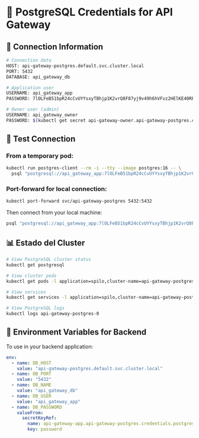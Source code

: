 # 🐘 PostgreSQL Credentials for API Gateway

## 🔗 Connection Information

```bash
# Connection data
HOST: api-gateway-postgres.default.svc.cluster.local
PORT: 5432
DATABASE: api_gateway_db

# Application user
USERNAME: api_gateway_app
PASSWORD: 7lOLFeB51bpR24cCvUYYsxyTBhjp1K2vrQ8F87yj9v49h6hVFvz2HElKE40RFjyz

# Owner user (admin)
USERNAME: api_gateway_owner  
PASSWORD: $(kubectl get secret api-gateway-owner.api-gateway-postgres.credentials.postgresql.acid.zalan.do -o jsonpath='{.data.password}' | base64 -d)
```

## 🧪 Test Connection

### From a temporary pod:
```bash
kubectl run postgres-client --rm -i --tty --image postgres:16 -- \
  psql "postgresql://api_gateway_app:7lOLFeB51bpR24cCvUYYsxyTBhjp1K2vrQ8F87yj9v49h6hVFvz2HElKE40RFjyz@api-gateway-postgres.default.svc.cluster.local:5432/api_gateway_db"
```

### Port-forward for local connection:
```bash
kubectl port-forward svc/api-gateway-postgres 5432:5432
```

Then connect from your local machine:
```bash
psql "postgresql://api_gateway_app:7lOLFeB51bpR24cCvUYYsxyTBhjp1K2vrQ8F87yj9v49h6hVFvz2HElKE40RFjyz@localhost:5432/api_gateway_db"
```

## 📊 Estado del Cluster

```bash
# View PostgreSQL cluster status
kubectl get postgresql

# View cluster pods
kubectl get pods -l application=spilo,cluster-name=api-gateway-postgres

# View services
kubectl get services -l application=spilo,cluster-name=api-gateway-postgres

# View PostgreSQL logs
kubectl logs api-gateway-postgres-0
```

## 🔧 Environment Variables for Backend

To use in your backend application:

```yaml
env:
  - name: DB_HOST
    value: "api-gateway-postgres.default.svc.cluster.local"
  - name: DB_PORT
    value: "5432"
  - name: DB_NAME
    value: "api_gateway_db"
  - name: DB_USER
    value: "api_gateway_app"
  - name: DB_PASSWORD
    valueFrom:
      secretKeyRef:
        name: api-gateway-app.api-gateway-postgres.credentials.postgresql.acid.zalan.do
        key: password
```
